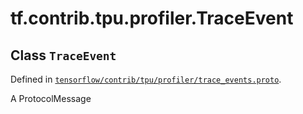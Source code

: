 <div itemscope itemtype="http://developers.google.com/ReferenceObject">
<meta itemprop="name" content="tf.contrib.tpu.profiler.TraceEvent" />
</div>

# tf.contrib.tpu.profiler.TraceEvent

## Class `TraceEvent`





Defined in [`tensorflow/contrib/tpu/profiler/trace_events.proto`](https://www.tensorflow.org/code/tensorflow/contrib/tpu/profiler/trace_events.proto).

A ProtocolMessage

